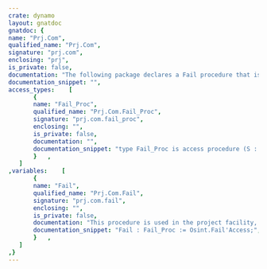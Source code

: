 ```yaml
---
crate: dynamo
layout: gnatdoc
gnatdoc: {
name: "Prj.Com",
qualified_name: "Prj.Com",
signature: "prj.com",
enclosing: "prj",
is_private: false,
documentation: "The following package declares a Fail procedure that is used in the\nProject Manager.",
documentation_snippet: "",
access_types:    [
       {
       name: "Fail_Proc",
       qualified_name: "Prj.Com.Fail_Proc",
       signature: "prj.com.fail_proc",
       enclosing: "",
       is_private: false,
       documentation: "",
       documentation_snippet: "type Fail_Proc is access procedure (S : String);",
       }   ,
   ]
,variables:    [
       {
       name: "Fail",
       qualified_name: "Prj.Com.Fail",
       signature: "prj.com.fail",
       enclosing: "",
       is_private: false,
       documentation: "This procedure is used in the project facility, instead of directly\ncalling Osint.Fail. It may be specified by tools to do clean up before\ncalling Osint.Fail, or to simply report an error and return.",
       documentation_snippet: "Fail : Fail_Proc := Osint.Fail'Access;",
       }   ,
   ]
,}
---
```

